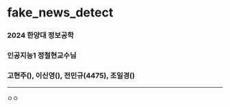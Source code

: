 # fake_news_detect
### 2024 한양대 정보공학
### 인공지능1 정철현교수님 
### 고현주(), 이신영(), 전민규(4475), 조일경()

---------------------------------


ㅇㅇ
